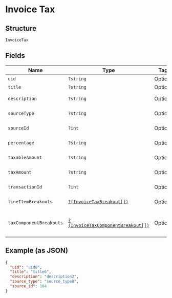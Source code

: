 
# Invoice Tax

## Structure

`InvoiceTax`

## Fields

| Name | Type | Tags | Description | Getter | Setter |
|  --- | --- | --- | --- | --- | --- |
| `uid` | `?string` | Optional | - | getUid(): ?string | setUid(?string uid): void |
| `title` | `?string` | Optional | - | getTitle(): ?string | setTitle(?string title): void |
| `description` | `?string` | Optional | - | getDescription(): ?string | setDescription(?string description): void |
| `sourceType` | `?string` | Optional | - | getSourceType(): ?string | setSourceType(?string sourceType): void |
| `sourceId` | `?int` | Optional | - | getSourceId(): ?int | setSourceId(?int sourceId): void |
| `percentage` | `?string` | Optional | - | getPercentage(): ?string | setPercentage(?string percentage): void |
| `taxableAmount` | `?string` | Optional | - | getTaxableAmount(): ?string | setTaxableAmount(?string taxableAmount): void |
| `taxAmount` | `?string` | Optional | - | getTaxAmount(): ?string | setTaxAmount(?string taxAmount): void |
| `transactionId` | `?int` | Optional | - | getTransactionId(): ?int | setTransactionId(?int transactionId): void |
| `lineItemBreakouts` | [`?(InvoiceTaxBreakout[])`](../../doc/models/invoice-tax-breakout.md) | Optional | - | getLineItemBreakouts(): ?array | setLineItemBreakouts(?array lineItemBreakouts): void |
| `taxComponentBreakouts` | [`?(InvoiceTaxComponentBreakout[])`](../../doc/models/invoice-tax-component-breakout.md) | Optional | - | getTaxComponentBreakouts(): ?array | setTaxComponentBreakouts(?array taxComponentBreakouts): void |

## Example (as JSON)

```json
{
  "uid": "uid8",
  "title": "title6",
  "description": "description2",
  "source_type": "source_type8",
  "source_id": 164
}
```

